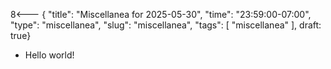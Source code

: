 8<--- { "title": "Miscellanea for 2025-05-30", "time": "23:59:00-07:00", "type": "miscellanea", "slug": "miscellanea", "tags": [ "miscellanea" ], draft: true}

- Hello world!
